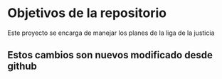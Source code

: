 # Objetivos de la repositorio

Este proyecto se encarga de manejar los planes de la liga de la justicia


## Estos cambios son nuevos modificado desde github
